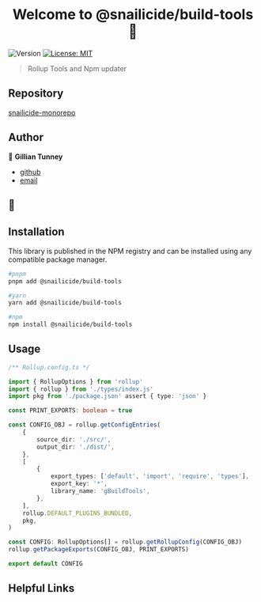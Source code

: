 <h1 align="center">Welcome to @snailicide/build-tools 🐌</h1>
<p>
  <img alt="Version" src="https://img.shields.io/badge/version-0.0.1-blue.svg?cacheSeconds=2592000" />
  <a href="#" target="_blank">
    <img alt="License: MIT" src="https://img.shields.io/badge/License-MIT-yellow.svg" />
  </a>
</p>

> Rollup Tools and Npm updater

## Repository

[snailicide-monorepo](https://github.com/gbtunney/snailicide-monorepo.git)

## Author

👤 **Gillian Tunney**

-   [github](https://github.com/gbtunney)
-   [email](mailto:gbtunney@mac.com)

## 🐌

## Installation

This library is published in the NPM registry and can be installed using any compatible package manager.

```sh
#pnpm
pnpm add @snailicide/build-tools

#yarn
yarn add @snailicide/build-tools

#npm
npm install @snailicide/build-tools
```

## Usage

```ts
/** Rollup.config.ts */

import { RollupOptions } from 'rollup'
import { rollup } from './types/index.js'
import pkg from './package.json' assert { type: 'json' }

const PRINT_EXPORTS: boolean = true

const CONFIG_OBJ = rollup.getConfigEntries(
    {
        source_dir: './src/',
        output_dir: './dist/',
    },
    [
        {
            export_types: ['default', 'import', 'require', 'types'],
            export_key: '*',
            library_name: 'gBuildTools',
        },
    ],
    rollup.DEFAULT_PLUGINS_BUNDLED,
    pkg,
)

const CONFIG: RollupOptions[] = rollup.getRollupConfig(CONFIG_OBJ)
rollup.getPackageExports(CONFIG_OBJ, PRINT_EXPORTS)

export default CONFIG
```

## Helpful Links
